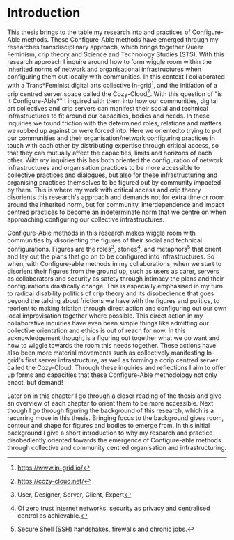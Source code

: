 # Introduction

This thesis brings to the table my research into and practices of Configure-Able methods. These Configure-Able methods have emerged through my researches transdisciplinary approach, which brings together Queer Feminism, crip theory and Science and Technology Studies (STS). With this research approach I inquire around how to form wiggle room within the inherited norms of network and organisational infrastructures when configuring them out locally with communities. In this context I collaborated with a Trans\*Feminist digital arts collective In-grid[^y1], and the initiation of a crip centred server space called the Cozy-Cloud[^y2]. With this question of "is it Configure-Able?" I inquired with them into how our communities, digital art collectives and crip servers can manifest their social and technical infrastructures to fit around our capacities, bodies and needs. In these inquiries we found friction with the determined roles, relations and matters we rubbed up against or were forced into. Here we orientedto trying to put our communities and their organisation/network configuring practices in touch with each other by distributing expertise through critical access, so that they can mutually affect the capacities, limits and horizons of each other. With my inquiries this has both oriented the configuration of network infrastructures and organisation practices to be more accessible to collective practices and dialogues, but also for these infrastructuring and organising practices themselves to be figured out by community impacted by them. This is where my work with critical access and crip theory disorients this research\'s approach and demands not for extra time or room around the inherited norm, but for community, interdependence and impact centred practices to become an indeterminate norm that we centre on when approaching configuring our collective infrastructures.

Configure-Able methods in this research makes wiggle room with communities by disorienting the figures of their social and technical configurations. Figures are the roles[^y3], stories[^y4], and metaphors[^y5] that orient and lay out the plans that go on to be configured into infrastructures. So when, with Configure-able methods in my collaborations, when we start to disorient their figures from the ground up, such as users as carer, servers as collaborators and security as safety through intimacy the plans and their configurations drastically change. This is especially emphasised in my turn to radical disability politics of crip theory and its disobedience that goes beyond the talking about frictions we have with the figures and politics, to reorient to making friction through direct action and configuring out our own local improvisation together where possible. This direct action in my collaborative inquiries have even been simple things like admitting our collective orientation and ethics is out of reach for now. In this acknowledgement though, is a figuring out together what we do want and how to wiggle towards the room this needs together. These actions have also been more material movements such as collectively manifesting In-grid's first server infrastructure, as well as forming a ccrip centred server called the Cozy-Cloud. Through these inquiries and reflections I aim to offer up forms and capacities that these Configure-Able methodology not only enact, but demand!

Later on in this chapter I go through a closer reading of the thesis and give an overview of each chapter to orient them to be more accessible. Next though I go through figuring the background of this research, which is a recurring move in this thesis. Bringing focus to the background gives room, contour and shape for figures and bodies to emerge from. In this initial background I give a short introduction to why my research and practice disobediently oriented towards the emergence of Configure-able methods through collective and community centred organisation and infrastructuring.

[^y1]: <https://www.in-grid.io/>
[^y2]: <https://cozy-cloud.net/>
[^y3]: User, Designer, Server, Client, Expert
[^y4]: Of zero trust internet networks, security as privacy and centralised control as achievable.
[^y5]: Secure Shell (SSH) handshakes, firewalls and chronic jobs.
